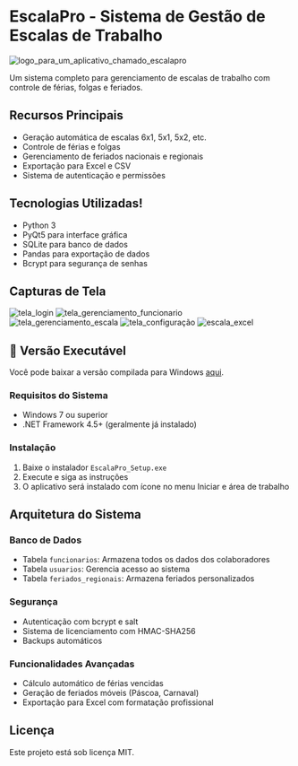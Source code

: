 # EscalaPro - Sistema de Gestão de Escalas de Trabalho

![logo_para_um_aplicativo_chamado_escalapro](https://github.com/user-attachments/assets/4beb95e4-9190-4f73-addb-aaae764d96d2)


Um sistema completo para gerenciamento de escalas de trabalho com controle de férias, folgas e feriados.

## Recursos Principais
- Geração automática de escalas 6x1, 5x1, 5x2, etc.
- Controle de férias e folgas
- Gerenciamento de feriados nacionais e regionais
- Exportação para Excel e CSV
- Sistema de autenticação e permissões

## Tecnologias Utilizadas!

- Python 3
- PyQt5 para interface gráfica
- SQLite para banco de dados
- Pandas para exportação de dados
- Bcrypt para segurança de senhas

## Capturas de Tela
![tela_login](https://github.com/user-attachments/assets/019befab-8525-47e8-91bc-2fd8ac6fe66d)
![tela_gerenciamento_funcionario](https://github.com/user-attachments/assets/5da62773-ffbe-42de-9737-60b6a9eaff7b)
![tela_gerenciamento_escala](https://github.com/user-attachments/assets/b501cad6-0d57-4453-95d4-eb36fb219625)
![tela_configuração](https://github.com/user-attachments/assets/67f20861-2a18-4165-b39a-9feffef4748a)
![escala_excel](https://github.com/user-attachments/assets/94280e72-411e-48e3-b903-b80e485a372c)

## 💾 Versão Executável

Você pode baixar a versão compilada para Windows [aqui](link_para_download).

### Requisitos do Sistema
- Windows 7 ou superior
- .NET Framework 4.5+ (geralmente já instalado)

### Instalação
1. Baixe o instalador `EscalaPro_Setup.exe`
2. Execute e siga as instruções
3. O aplicativo será instalado com ícone no menu Iniciar e área de trabalho

## Arquitetura do Sistema

### Banco de Dados
- Tabela `funcionarios`: Armazena todos os dados dos colaboradores
- Tabela `usuarios`: Gerencia acesso ao sistema
- Tabela `feriados_regionais`: Armazena feriados personalizados

### Segurança
- Autenticação com bcrypt e salt
- Sistema de licenciamento com HMAC-SHA256
- Backups automáticos

### Funcionalidades Avançadas
- Cálculo automático de férias vencidas
- Geração de feriados móveis (Páscoa, Carnaval)
- Exportação para Excel com formatação profissional

## Licença
Este projeto está sob licença MIT.
